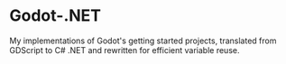 # Godot-.NET
My implementations of Godot's getting started projects, translated from GDScript to C# .NET and rewritten for efficient variable reuse.
